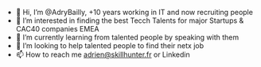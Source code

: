 - 👋 Hi, I’m @AdryBailly, +10 years working in IT and now recruiting people
- 👀 I’m interested in finding the best Tecch Talents for major Startups & CAC40 companies EMEA
- 🌱 I’m currently learning from talented people by speaking with them
- 💞️ I’m looking to help talented people to find their netx job
- 📫 How to reach me adrien@skillhunter.fr or Linkedin
